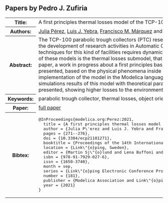 ## Papers by Pedro J. Zufiria
<table><tr><th>Title:</th>
<td>A first principles thermal losses model of the TCP-100 parabolic trough collector based on the Modelica Standard Library</td>
</tr>
<tr><th>Authors:</th>
<td>
<a href="/proceedings/authors/JuliaPerez">Julia Pérez</a>, <a href="/proceedings/authors/LuisJ.Yebra">Luis J. Yebra</a>, <a href="/proceedings/authors/FranciscoM.Marquez">Francisco M. Márquez</a> and <a href="/proceedings/authors/PedroJ.Zufiria">Pedro J. Zufiria</a></td>
</tr>
<tr><th>Abstract:</th>
<td>The TCP-100 parabolic trough collectors (PTC) research facility at Plataforma Solar de Almeria (CIEMAT) has been specially designed for the development of research activities in Automatic Control of PTC solar thermal power plants. The development of advanced control techniques for this kind of facilities requires dynamic models that should be successfully used in advanced controllers. An important part of these models is the thermal losses submodel, that traditionally has been considered as an experimental steady state correlation. In this paper, a work in progress about a first principles based model of the losses to the environment of a parabolic trough collector is presented, based on the physical phenomena inside any parabolic trough collector during the operation of the TCP-100 solar field. The implementation of the model in the Modelica language has been done prioritizing the use of the Modelica Standard Library classes. Some simulations results of this model with theoretical parameters values under typical operating conditions of the TCP-100 plant are presented, showing higher losses to the environment when compared with the information provided by the TCP-100 manufacturer.</td></tr>
<tr><th>Keywords:</th>
<td>parabolic trough collector, thermal losses, object oriented modelling, Modelica Standard Library</td></tr>
<tr><th>Paper:</th>
<td><a href="https://doi.org/10.3384/ecp21181271">full paper</a></td>
</tr>
<tr><th>Bibtex:</th>
<td><pre>
@InProceedings{modelica.org:Perez:2021,
  title = {A first principles thermal losses model of the TCP-100 parabolic trough collector based on the Modelica Standard Library},
  author = {Julia P\&#x27;erez and Luis J. Yebra and Francisco M. M\&#x27;arquez and Pedro J. Zufiria},
  pages = {271--276},
  doi = {10.3384/ecp21181271},
  booktitle = {Proceedings of the 14th International Modelica Conference},
  location = {Link\&quot;{o}ping, Sweden},
  editor = {Martin Sj\&quot;{o}lund and Lena Buffoni and Adrian Pop and Lennart Ochel},
  isbn = {978-91-7929-027-6},
  issn = {1650-3740},
  month = sep,
  series = {Link\&quot;{o}ping Electronic Conference Proceedings},
  number = {181},
  publisher = {Modelica Association and Link\&quot;{o}ping University Electronic Press},
  year = {2021}
}
</pre></td></tr>
</table><br>
